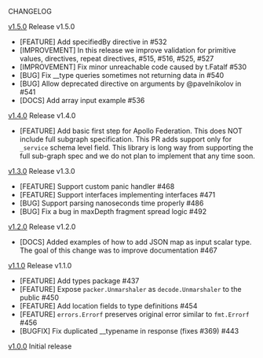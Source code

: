 CHANGELOG

[v1.5.0](https://github.com/tribunadigital/graphql-go/releases/tag/v1.5.0) Release v1.5.0
* [FEATURE] Add specifiedBy directive in #532
* [IMPROVEMENT] In this release we improve validation for primitive values, directives, repeat directives, #515, #516, #525, #527
* [IMPROVEMENT] Fix minor unreachable code caused by t.Fatalf #530
* [BUG] Fix __type queries sometimes not returning data in #540
* [BUG] Allow deprecated directive on arguments by @pavelnikolov in #541
* [DOCS] Add array input example #536


[v1.4.0](https://github.com/tribunadigital/graphql-go/releases/tag/v1.4.0) Release v1.4.0
* [FEATURE] Add basic first step for Apollo Federation. This does NOT include full subgraph specification. This PR adds support only for `_service` schema level field. This library is long way from supporting the full sub-graph spec and we do not plan to implement that any time soon.


[v1.3.0](https://github.com/tribunadigital/graphql-go/releases/tag/v1.3.0) Release v1.3.0
* [FEATURE] Support custom panic handler #468
* [FEATURE] Support interfaces implementing interfaces #471
* [BUG] Support parsing nanoseconds time properly #486
* [BUG] Fix a bug in maxDepth fragment spread logic #492


[v1.2.0](https://github.com/tribunadigital/graphql-go/releases/tag/v1.2.0) Release v1.2.0
* [DOCS] Added examples of how to add JSON map as input scalar type. The goal of this change was to improve documentation #467


[v1.1.0](https://github.com/tribunadigital/graphql-go/releases/tag/v1.1.0) Release v1.1.0
* [FEATURE] Add types package #437
* [FEATURE] Expose `packer.Unmarshaler` as `decode.Unmarshaler` to the public #450
* [FEATURE] Add location fields to type definitions #454
* [FEATURE] `errors.Errorf` preserves original error similar to `fmt.Errorf` #456
* [BUGFIX] Fix duplicated __typename in response (fixes #369) #443


[v1.0.0](https://github.com/tribunadigital/graphql-go/releases/tag/v1.0.0) Initial release
